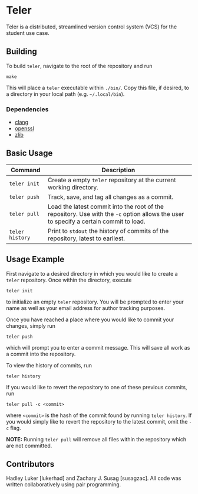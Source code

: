 # Teler
Teler is a distributed, streamlined version control system (VCS) for the student use case.
## Building
To build `teler`, navigate to the root of the repository and run
```
make
```
This will place a `teler` executable within `./bin/`. Copy this file, if desired, to a directory in your local path (e.g. `~/.local/bin`).
### Dependencies
* [clang](https://clang.llvm.org/)
* [openssl](https://www.openssl.org/)
* [zlib](https://www.zlib.net/)
## Basic Usage
| Command | Description |
| --- | --- |
| `teler init` | Create a empty `teler` repository at the current working directory. |
| `teler push` | Track, save, and tag all changes as a commit. |
| `teler pull` | Load the latest commit into the root of the repository. Use with the `-c` option allows the user to specify a certain commit to load. |
| `teler history` | Print to `stdout` the history of commits of the repository, latest to earliest. |
## Usage Example
First navigate to a desired directory in which you would like to create a `teler` repository. Once within the directory,
execute
```
teler init
```
to initialize an empty `teler` repository. You will be prompted to enter your name as well as your email address for author tracking purposes.

Once you have reached a place where you would like to commit your changes, simply run
```
teler push
```
which will prompt you to enter a commit message. This will save all work as a commit into the repository.

To view the history of commits, run
```
teler history
```

If you would like to revert the repository to one of these previous commits, run
```
teler pull -c <commit>
```
where `<commit>` is the hash of the commit found by running `teler history`. If you would simply like to revert the repository to the latest
commit, omit the `-c` flag.

**NOTE:** Running `teler pull` will remove all files within the repository which are not committed.
## Contributors
Hadley Luker [lukerhad] and Zachary J. Susag [susagzac]. All code was written collaboratively using pair programming.
